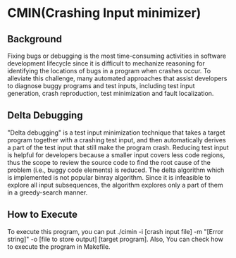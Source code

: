# CMIN(Crashing Input minimizer)

## Background
Fixing bugs or debugging is the most time-consuming activities in  software  development  lifecycle  since  it  is  difficult  to mechanize  reasoning  for  identifying  the  locations  of  bugs  in  a program when crashes occur. To alleviate this challenge, many automated approaches that assist developers to diagnose buggy programs and test inputs, including test input generation, crash reproduction, test minimization and fault localization.

## Delta Debugging
"Delta debugging" is a test input minimization technique that takes a target program together with a crashing test input, and then automatically derives a part of the test input that still make the program crash. Reducing test input is helpful for developers because a smaller input covers less code regions, thus the scope to review the source code to find the root cause of the problem (i.e., buggy code elements) is reduced.
The delta algorithm which is implemented is not popular binray algorithm. Since it is infeasible to explore all input subsequences, the algorithm explores only a part of them in a greedy-search manner.

## How to Execute
To execute this program, you can put ./cimin -i [crash input file] -m "[Error string]" -o [file to store output] [target program].
Also, You can check how to execute the program in Makefile.
